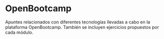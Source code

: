 # OpenBootcamp
Apuntes relacionados con diferentes tecnologías llevadas a cabo en la plataforma OpenBootcamp. También se incluyen ejercicios propuestos por cada módulo.
